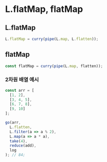 # L.flatMap, flatMap

## L.flatMap
``` javascript
L.flatMap = curry(pipe(L.map, L.flatten));
```

## flatMap
``` javascript
const flatMap = curry(pipe(L.map, flatten));
```

### 2차원 배열 예시
``` javascript
const arr = [
  [1, 2],
  [3, 4, 5],
  [6, 7, 8],
  [9, 10]
];

go(arr,
  L.flatten,
  L.filter(a => a % 2),
  L.map(a => a * a),
  take(4),
  reduce(add),  
  log
); // 84;
```